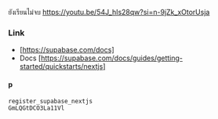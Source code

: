 ยังเรียนไม่จบ https://youtu.be/54J_hIs28qw?si=n-9jZk_xOtorUsja


### Link 
- [https://supabase.com/docs]
- Docs [https://supabase.com/docs/guides/getting-started/quickstarts/nextjs]



#### p
    register_supabase_nextjs
    GmLQGtDCO3La11Vl

